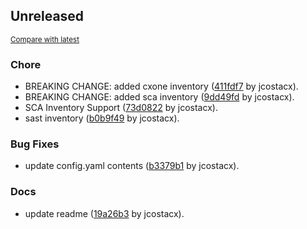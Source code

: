 <!-- insertion marker -->
## Unreleased

<small>[Compare with latest](https://github.com/cxpsemea/ts-inventory/compare/7a963650840f52d669c612f991f8bcef7d9aec8a...HEAD)</small>

### Chore

- BREAKING CHANGE: added cxone inventory ([411fdf7](https://github.com/cxpsemea/ts-inventory/commit/411fdf774112c2ff9fc42720b5669e68cbabdc02) by jcostacx).
- BREAKING CHANGE: added sca inventory ([9dd49fd](https://github.com/cxpsemea/ts-inventory/commit/9dd49fd01e486765f988adf5e6aade649d70d84e) by jcostacx).
- SCA Inventory Support ([73d0822](https://github.com/cxpsemea/ts-inventory/commit/73d0822a5d75aae43ce67de7208c48c82e0743fa) by jcostacx).
- sast inventory ([b0b9f49](https://github.com/cxpsemea/ts-inventory/commit/b0b9f4915dff8cddcfd82df3987599dc7c2ead4e) by jcostacx).

### Bug Fixes

- update config.yaml contents ([b3379b1](https://github.com/cxpsemea/ts-inventory/commit/b3379b1bd24c0d329adc0ab701c0b5b624db4daa) by jcostacx).

### Docs

- update readme ([19a26b3](https://github.com/cxpsemea/ts-inventory/commit/19a26b3b128442e7fb0c981bcfcada02a136dd63) by jcostacx).

<!-- insertion marker -->

